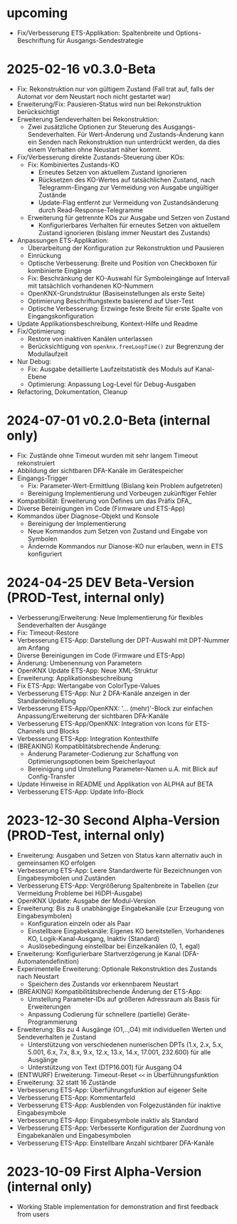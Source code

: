 # upcoming

* Fix/Verbesserung ETS-Applikation: Spaltenbreite und Options-Beschriftung für Ausgangs-Sendestrategie 


# 2025-02-16 v0.3.0-Beta

* Fix: Rekonstruktion nur von gültigem Zustand (Fall trat auf, falls der Automat vor dem Neustart noch nicht gestartet war)
* Erweiterung/Fix: Pausieren-Status wird nun bei Rekonstruktion berücksichtigt 
* Erweiterung Sendeverhalten bei Rekonstruktion:
  * Zwei zusätzliche Optionen zur Steuerung des Ausgangs-Sendeverhalten.
    Für Wert-Änderung und Zustands-Änderung kann ein Senden nach Rekonstruktion nun unterdrückt werden, 
    da dies einem Verhalten ohne Neustart näher kommt.
* Fix/Verbesserung direkte Zustands-Steuerung über KOs:
  * Fix: Kombiniertes Zustands-KO
    * Erneutes Setzen von aktuellem Zustand ignorieren
    * Rücksetzen des KO-Wertes auf tatsächlichen Zustand, nach Telegramm-Eingang zur Vermeidung von Ausgabe ungültiger Zustände
    * Update-Flag entfernt zur Vermeidung von Zustandsänderung durch Read-Response-Telegramme
  * Erweiterung für getrennte KOs zur Ausgabe und Setzen von Zustand
    * Konfigurierbares Verhalten für erneutes Setzen von aktuellem Zustand ignorieren (bislang immer Neustart des Zustands)
* Anpassungen ETS-Applikation:
  * Überarbeitung der Konfiguration zur Rekonstruktion und Pausieren 
  * Einrückung
  * Optische Verbesserung: Breite und Position von Checkboxen für kombinierte Eingänge
  * Fix: Beschränkung der KO-Auswahl für Symboleingänge auf Intervall mit tatsächlich vorhandenen KO-Nummern
  * OpenKNX-Grundstruktur (Basiseinstellungen als erste Seite)
  * Optimierung Beschriftungstexte basierend auf User-Test
  * Optische Verbesserung: Erzwinge feste Breite für erste Spalte von Eingangskonfiguration
* Update Applikationsbeschreibung, Kontext-Hilfe und Readme
* Fix/Optimierung:
  * Restore von inaktiven Kanälen unterlassen
  * Berücksichtigung von `openknx.freeLoopTime()` zur Begrenzung der Modullaufzeit
* Nur Debug:
  * Fix: Ausgabe detaillierte Laufzeitstatistik des Moduls auf Kanal-Ebene
  * Optimierung: Anpassung Log-Level für Debug-Ausgaben
* Refactoring, Dokumentation, Cleanup


# 2024-07-01 v0.2.0-Beta (internal only)

* Fix: Zustände ohne Timeout wurden mit sehr langem Timeout rekonstruiert 
* Abbildung der sichtbaren DFA-Kanäle im Gerätespeicher
* Eingangs-Trigger
  * Fix: Parameter-Wert-Ermittlung (Bislang kein Problem aufgetreten)
  * Bereinigung Implementierung und Vorbeugen zukünftiger Fehler
* Kompatibilität: Erweiterung von Defines um das Präfix DFA_ 
* Diverse Bereinigungen im Code (Firmware und ETS-App)
* Kommandos über Diagnose-Objekt und Konsole
  * Bereinigung der Implementierung
  * Neue Kommandos zum Setzen von Zustand <!-- (`dfaNN state=SS`) --> und Eingabe von Symbolen <!-- (`dfaNN symbol=X`) -->
  * Ändernde Kommandos nur Dianose-KO nur erlauben, wenn in ETS konfiguriert


# 2024-04-25 DEV Beta-Version (PROD-Test, internal only)

* Verbesserung/Erweiterung: Neue Implementierung für flexibles Sendeverhalten der Ausgänge
* Fix: Timeout-Restore
* Verbesserung ETS-App: Darstellung der DPT-Auswahl mit DPT-Nummer am Anfang
* Diverse Bereinigungen im Code (Firmware und ETS-App)
* Änderung: Umbenennung von Parametern
* OpenKNX Update ETS-App: Neue XML-Struktur
* Erweiterung: Applikationsbeschreibung
* Fix ETS-App: Wertangabe von ColorType-Values
* Verbesserung ETS-App: Nur 2 DFA-Kanäle anzeigen in der Standardeinstellung
* Verbesserung ETS-App/OpenKNX: '... (mehr)'-Block zur einfachen Anpassung/Erweiterung der sichtbaren DFA-Kanäle
* Verbesserung ETS-App/OpenKNX: Integration von Icons für ETS-Channels und Blocks
* Verbesserung ETS-App: Integration Kontexthilfe
* (BREAKING) Kompatiblitätsbrechende Änderung:
  * Änderung Parameter-Codierung zur Schaffung von Optimierungsoptionen beim Speicherlayout
  * Bereinigung und Umstellung Parameter-Namen u.A. mit Blick auf Config-Transfer
* Update Hinweise in README und Applikation von ALPHA auf BETA
* Verbesserung ETS-App: Update Info-Block


# 2023-12-30 Second Alpha-Version (PROD-Test, internal only)

* Erweiterung: Ausgaben und Setzen von Status kann alternativ auch in gemeinsamen KO erfolgen
* Verbesserung ETS-App: Leere Standardwerte für Bezeichnungen von Eingabesymbolen und Zuständen
* Verbesserung ETS-App: Vergrößerung Spaltenbreite in Tabellen (zur Vermeidung Probleme bei HiDPI-Ausgabe)
* OpenKNX Update: Ausgabe der Modul-Version
* Erweiterung: Bis zu 8 unabhängige Eingabekanäle (zur Erzeugung von Eingabesymbolen)
  * Konfiguration einzeln oder als Paar
  * Einstellbare Eingabekanäle: Eigenes KO bereitstellen, Vorhandenes KO, Logik-Kanal-Ausgang, Inaktiv (Standard)  
  * Auslösebedingung einstellbar bei Einzelkanälen (0, 1, egal)
* Erweiterung: Konfigurierbare Startverzögerung je Kanal (DFA-Automatendefinition)
* Experimentelle Erweiterung: Optionale Rekonstruktion des Zustands nach Neustart 
  * Speichern des Zustands vor erkennbarem Neustart
* (BREAKING) Kompatibilitätsbrechende Änderung der ETS-App: 
  * Umstellung Parameter-IDs auf größeren Adressraum als Basis für Erweiterungen
  * Anpassung Codierung für schnellere (partielle) Geräte-Programmierung
* Erweiterung: Bis zu 4 Ausgänge (O1,..,O4) mit individuellen Werten und Sendeverhalten je Zustand
  * Unterstützung von verschiedenen numerischen DPTs (1.x, 2.x, 5.x, 5.001, 6.x, 7.x, 8.x, 9.x, 12.x, 13.x, 14.x, 17.001, 232.600) für alle Ausgänge
  * Unterstützung von Text (DTP16.001) für Ausgang O4
* (ENTWURF) Erweiterung: Timeout-Reset `<<` in Überführungsfunktion
* Erweiterung: 32 statt 16 Zustände
* Verbesserung ETS-App: Überführungsfunktion auf eigener Seite
* Verbesserung ETS-App: Kommentarfeld
* Verbesserung ETS-App: Ausblenden von Folgezuständen für inaktive Eingabesymbole
* Verbesserung ETS-App: Eingabesymbole inaktiv als Standard 
* Verbesserung ETS-App: Verbesserte Konfiguration der Zuordnung von Eingabekanälen und Eingabesymbolen
* Verbesserung ETS-App: Einstellbare Anzahl sichtbarer DFA-Kanäle


# 2023-10-09 First Alpha-Version (internal only)

* Working Stable implementation for demonstration and first feedback from users
